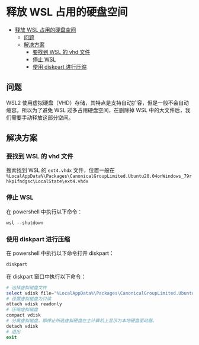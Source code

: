 # 释放 WSL 占用的硬盘空间

- [释放 WSL 占用的硬盘空间](#释放-wsl-占用的硬盘空间)
  - [问题](#问题)
  - [解决方案](#解决方案)
    - [要找到 WSL 的 vhd 文件](#要找到-wsl-的-vhd-文件)
    - [停止 WSL](#停止-wsl)
    - [使用 diskpart 进行压缩](#使用-diskpart-进行压缩)

## 问题

WSL2 使用虚拟硬盘（VHD）存储，其特点是支持自动扩容，但是一般不会自动缩容。所以为了避免 WSL 过多占用硬盘空间，在删除掉 WSL 中的大文件后，我们需要手动释放这部分空间。

## 解决方案

### 要找到 WSL 的 vhd 文件

搜索找到 WSL 的 `ext4.vhdx` 文件，位置一般在 `%LocalAppData%\Packages\CanonicalGroupLimited.Ubuntu20.04onWindows_79rhkp1fndgsc\LocalState\ext4.vhdx`

### 停止 WSL

在 powershell 中执行以下命令：

```powershell
wsl --shutdown
```

### 使用 diskpart 进行压缩

在 powershell 中执行以下命令打开 diskpart：

```powershell
diskpart
```

在 diskpart 窗口中执行以下命令：

```powershell
# 选择虚拟磁盘文件
select vdisk file="%LocalAppData%\Packages\CanonicalGroupLimited.Ubuntu20.04onWindows_79rhkp1fndgsc\LocalState\ext4.vhdx"
# 设置虚拟磁盘为只读
attach vdisk readonly
# 压缩虚拟磁盘
compact vdisk
# 分离虚拟磁盘，即停止所选虚拟硬盘在主计算机上显示为本地硬盘驱动器。
detach vdisk
# 退出
exit
```

